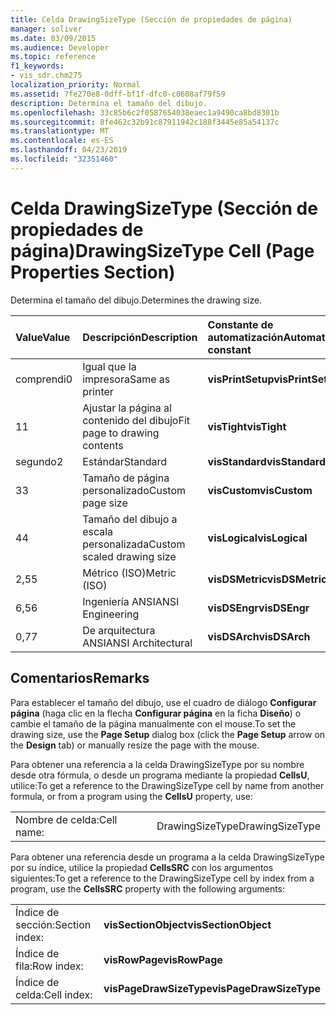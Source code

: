 ```yaml
---
title: Celda DrawingSizeType (Sección de propiedades de página)
manager: soliver
ms.date: 03/09/2015
ms.audience: Developer
ms.topic: reference
f1_keywords:
- vis_sdr.chm275
localization_priority: Normal
ms.assetid: 7fe270e8-0dff-bf1f-dfc0-c0608af79f59
description: Determina el tamaño del dibujo.
ms.openlocfilehash: 33c85b6c2f0587654038eaec1a9490ca8bd8301b
ms.sourcegitcommit: 8fe462c32b91c87911942c188f3445e85a54137c
ms.translationtype: MT
ms.contentlocale: es-ES
ms.lasthandoff: 04/23/2019
ms.locfileid: "32351460"
---
```

# <a name="drawingsizetype-cell-page-properties-section"></a><span data-ttu-id="2c50b-103">Celda DrawingSizeType (Sección de propiedades de página)</span><span class="sxs-lookup"><span data-stu-id="2c50b-103">DrawingSizeType Cell (Page Properties Section)</span></span>

<span data-ttu-id="2c50b-104">Determina el tamaño del dibujo.</span><span class="sxs-lookup"><span data-stu-id="2c50b-104">Determines the drawing size.</span></span>
  
|<span data-ttu-id="2c50b-105">**Value**</span><span class="sxs-lookup"><span data-stu-id="2c50b-105">**Value**</span></span>|<span data-ttu-id="2c50b-106">**Descripción**</span><span class="sxs-lookup"><span data-stu-id="2c50b-106">**Description**</span></span>|<span data-ttu-id="2c50b-107">**Constante de automatización**</span><span class="sxs-lookup"><span data-stu-id="2c50b-107">**Automation constant**</span></span>|
|:-----|:-----|:-----|
|<span data-ttu-id="2c50b-108">comprendi</span><span class="sxs-lookup"><span data-stu-id="2c50b-108">0</span></span>  <br/> |<span data-ttu-id="2c50b-109">Igual que la impresora</span><span class="sxs-lookup"><span data-stu-id="2c50b-109">Same as printer</span></span>  <br/> |<span data-ttu-id="2c50b-110">**visPrintSetup**</span><span class="sxs-lookup"><span data-stu-id="2c50b-110">**visPrintSetup**</span></span> <br/> |
|<span data-ttu-id="2c50b-111">1</span><span class="sxs-lookup"><span data-stu-id="2c50b-111">1</span></span>  <br/> |<span data-ttu-id="2c50b-112">Ajustar la página al contenido del dibujo</span><span class="sxs-lookup"><span data-stu-id="2c50b-112">Fit page to drawing contents</span></span>  <br/> |<span data-ttu-id="2c50b-113">**visTight**</span><span class="sxs-lookup"><span data-stu-id="2c50b-113">**visTight**</span></span> <br/> |
|<span data-ttu-id="2c50b-114">segundo</span><span class="sxs-lookup"><span data-stu-id="2c50b-114">2</span></span>  <br/> |<span data-ttu-id="2c50b-115">Estándar</span><span class="sxs-lookup"><span data-stu-id="2c50b-115">Standard</span></span>  <br/> |<span data-ttu-id="2c50b-116">**visStandard**</span><span class="sxs-lookup"><span data-stu-id="2c50b-116">**visStandard**</span></span> <br/> |
|<span data-ttu-id="2c50b-117">3</span><span class="sxs-lookup"><span data-stu-id="2c50b-117">3</span></span>  <br/> |<span data-ttu-id="2c50b-118">Tamaño de página personalizado</span><span class="sxs-lookup"><span data-stu-id="2c50b-118">Custom page size</span></span>  <br/> |<span data-ttu-id="2c50b-119">**visCustom**</span><span class="sxs-lookup"><span data-stu-id="2c50b-119">**visCustom**</span></span> <br/> |
|<span data-ttu-id="2c50b-120">4</span><span class="sxs-lookup"><span data-stu-id="2c50b-120">4</span></span>  <br/> |<span data-ttu-id="2c50b-121">Tamaño del dibujo a escala personalizada</span><span class="sxs-lookup"><span data-stu-id="2c50b-121">Custom scaled drawing size</span></span>  <br/> |<span data-ttu-id="2c50b-122">**visLogical**</span><span class="sxs-lookup"><span data-stu-id="2c50b-122">**visLogical**</span></span> <br/> |
|<span data-ttu-id="2c50b-123">2,5</span><span class="sxs-lookup"><span data-stu-id="2c50b-123">5</span></span>  <br/> |<span data-ttu-id="2c50b-124">Métrico (ISO)</span><span class="sxs-lookup"><span data-stu-id="2c50b-124">Metric (ISO)</span></span>  <br/> |<span data-ttu-id="2c50b-125">**visDSMetric**</span><span class="sxs-lookup"><span data-stu-id="2c50b-125">**visDSMetric**</span></span> <br/> |
|<span data-ttu-id="2c50b-126">6,5</span><span class="sxs-lookup"><span data-stu-id="2c50b-126">6</span></span>  <br/> |<span data-ttu-id="2c50b-127">Ingeniería ANSI</span><span class="sxs-lookup"><span data-stu-id="2c50b-127">ANSI Engineering</span></span>  <br/> |<span data-ttu-id="2c50b-128">**visDSEngr**</span><span class="sxs-lookup"><span data-stu-id="2c50b-128">**visDSEngr**</span></span> <br/> |
|<span data-ttu-id="2c50b-129">0,7</span><span class="sxs-lookup"><span data-stu-id="2c50b-129">7</span></span>  <br/> |<span data-ttu-id="2c50b-130">De arquitectura ANSI</span><span class="sxs-lookup"><span data-stu-id="2c50b-130">ANSI Architectural</span></span>  <br/> |<span data-ttu-id="2c50b-131">**visDSArch**</span><span class="sxs-lookup"><span data-stu-id="2c50b-131">**visDSArch**</span></span> <br/> |
   
## <a name="remarks"></a><span data-ttu-id="2c50b-132">Comentarios</span><span class="sxs-lookup"><span data-stu-id="2c50b-132">Remarks</span></span>

<span data-ttu-id="2c50b-133">Para establecer el tamaño del dibujo, use el cuadro de diálogo **Configurar página** (haga clic en la flecha **Configurar página** en la ficha **Diseño**) o cambie el tamaño de la página manualmente con el mouse.</span><span class="sxs-lookup"><span data-stu-id="2c50b-133">To set the drawing size, use the **Page Setup** dialog box (click the **Page Setup** arrow on the **Design** tab) or manually resize the page with the mouse.</span></span> 
  
<span data-ttu-id="2c50b-134">Para obtener una referencia a la celda DrawingSizeType por su nombre desde otra fórmula, o desde un programa mediante la propiedad **CellsU**, utilice:</span><span class="sxs-lookup"><span data-stu-id="2c50b-134">To get a reference to the DrawingSizeType cell by name from another formula, or from a program using the **CellsU** property, use:</span></span> 
  
|||
|:-----|:-----|
|<span data-ttu-id="2c50b-135">Nombre de celda:</span><span class="sxs-lookup"><span data-stu-id="2c50b-135">Cell name:</span></span>  <br/> |<span data-ttu-id="2c50b-136">DrawingSizeType</span><span class="sxs-lookup"><span data-stu-id="2c50b-136">DrawingSizeType</span></span>  <br/> |
   
<span data-ttu-id="2c50b-137">Para obtener una referencia desde un programa a la celda DrawingSizeType por su índice, utilice la propiedad **CellsSRC** con los argumentos siguientes:</span><span class="sxs-lookup"><span data-stu-id="2c50b-137">To get a reference to the DrawingSizeType cell by index from a program, use the **CellsSRC** property with the following arguments:</span></span> 
  
|||
|:-----|:-----|
|<span data-ttu-id="2c50b-138">Índice de sección:</span><span class="sxs-lookup"><span data-stu-id="2c50b-138">Section index:</span></span>  <br/> |<span data-ttu-id="2c50b-139">**visSectionObject**</span><span class="sxs-lookup"><span data-stu-id="2c50b-139">**visSectionObject**</span></span> <br/> |
|<span data-ttu-id="2c50b-140">Índice de fila:</span><span class="sxs-lookup"><span data-stu-id="2c50b-140">Row index:</span></span>  <br/> |<span data-ttu-id="2c50b-141">**visRowPage**</span><span class="sxs-lookup"><span data-stu-id="2c50b-141">**visRowPage**</span></span> <br/> |
|<span data-ttu-id="2c50b-142">Índice de celda:</span><span class="sxs-lookup"><span data-stu-id="2c50b-142">Cell index:</span></span>  <br/> |<span data-ttu-id="2c50b-143">**visPageDrawSizeType**</span><span class="sxs-lookup"><span data-stu-id="2c50b-143">**visPageDrawSizeType**</span></span> <br/> |
   

